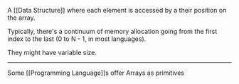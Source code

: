 A [[Data Structure]] where each element is accessed by a their position on the array.

Typically, there's a continuum of memory allocation going from the first index to the last (0 to N - 1, in most languages).

They might have variable size.

---

Some [[Programming Language]]s offer Arrays as primitives